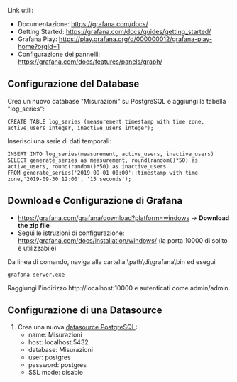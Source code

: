 Link utili:
- Documentazione: https://grafana.com/docs/
- Getting Started: https://grafana.com/docs/guides/getting_started/
- Grafana Play: https://play.grafana.org/d/000000012/grafana-play-home?orgId=1
- Configurazione dei pannelli: https://grafana.com/docs/features/panels/graph/

## Configurazione del Database
Crea un nuovo database "Misurazioni" su PostgreSQL e aggiungi la tabella "log_series":

```
CREATE TABLE log_series (measurement timestamp with time zone, active_users integer, inactive_users integer);
```

Inserisci una serie di dati temporali:

```
INSERT INTO log_series(measurement, active_users, inactive_users)
SELECT generate_series as measurement, round(random()*50) as active_users, round(random()*50) as inactive_users
FROM generate_series('2019-09-01 00:00'::timestamp with time zone,'2019-09-30 12:00', '15 seconds');
```

## Download e Configurazione di Grafana
- https://grafana.com/grafana/download?platform=windows -> **Download the zip file**
- Segui le istruzioni di configurazione: https://grafana.com/docs/installation/windows/ (la porta 10000 di solito è utilizzabile)

Da linea di comando, naviga alla cartella \path\di\grafana\bin ed esegui

```
grafana-server.exe
```

Raggiungi l'indirizzo http://localhost:10000 e autenticati come admin/admin.

## Configurazione di una Datasource
1. Crea una nuova [datasource PostgreSQL](https://grafana.com/docs/features/datasources/postgres/#adding-the-data-source):
   - name: Misurazioni
   - host: localhost:5432
   - database: Misurazioni
   - user: postgres
   - password: postgres
   - SSL mode: disable

